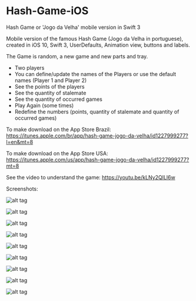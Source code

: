 # Hash-Game-iOS

Hash Game or 'Jogo da Velha' mobile version in Swift 3

Mobile version of the famous Hash Game (Jogo da Velha in portuguese), created in iOS 10, Swift 3, UserDefaults, Animation view, buttons and labels.

The Game is random, a new game and new parts and tray.

- Two players
- You can define/update the names of the Players or use the default names (Player 1 and Player 2)
- See the points of the players
- See the quantity of stalemate
- See the quantity of occurred games
- Play Again (some times)
- Redefine the numbers (points, quantity of stalemate and quantity of occurred games)

To make download on the App Store Brazil:
https://itunes.apple.com/br/app/hash-game-jogo-da-velha/id1227999277?l=en&mt=8

To make download on the App Store USA:
https://itunes.apple.com/us/app/hash-game-jogo-da-velha/id1227999277?mt=8

See the video to understand the game: https://youtu.be/kLNy2QILl6w

Screenshots:

![alt tag](https://github.com/kesleyribeiro/Hash-Game-iOS/blob/master/Screen%20shot/1.png)

![alt tag](https://github.com/kesleyribeiro/Hash-Game-iOS/blob/master/Screen%20shot/2.png)

![alt tag](https://github.com/kesleyribeiro/Hash-Game-iOS/blob/master/Screen%20shot/3.png)

![alt tag](https://github.com/kesleyribeiro/Hash-Game-iOS/blob/master/Screen%20shot/4.png)

![alt tag](https://github.com/kesleyribeiro/Hash-Game-iOS/blob/master/Screen%20shot/5.png)

![alt tag](https://github.com/kesleyribeiro/Hash-Game-iOS/blob/master/Screen%20shot/6.png)

![alt tag](https://github.com/kesleyribeiro/Hash-Game-iOS/blob/master/Screen%20shot/7.png)

![alt tag](https://github.com/kesleyribeiro/Hash-Game-iOS/blob/master/Screen%20shot/8.png)

![alt tag](https://github.com/kesleyribeiro/Hash-Game-iOS/blob/master/Screen%20shot/9.png)
